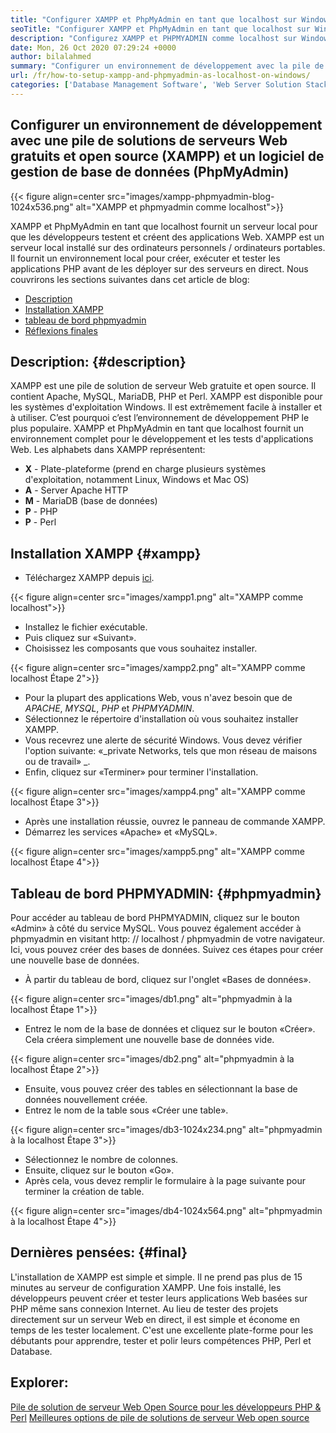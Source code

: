 ```yaml
---
title: "Configurer XAMPP et PhpMyAdmin en tant que localhost sur Windows" 
seoTitle: "Configurer XAMPP et PhpMyAdmin en tant que localhost sur Windows" 
description: "Configurez XAMPP et PHPMYADMIN comme localhost sur Windows. Créez votre propre environnement de test local gratuit et open source pour tester et créer des applications Web." 
date: Mon, 26 Oct 2020 07:29:24 +0000
author: bilalahmed
summary: "Configurer un environnement de développement avec la pile de solutions de serveurs Web gratuits et open source (XAMPP) et le logiciel de gestion de la base de données (PhpMyAdmin)" 
url: /fr/how-to-setup-xampp-and-phpmyadmin-as-localhost-on-windows/
categories: ['Database Management Software', 'Web Server Solution Stack']
---
```


## Configurer un environnement de développement avec une pile de solutions de serveurs Web gratuits et open source (XAMPP) et un logiciel de gestion de base de données (PhpMyAdmin)

{{< figure align=center src="images/xampp-phpmyadmin-blog-1024x536.png" alt="XAMPP et phpmyadmin comme localhost">}}

XAMPP et PhpMyAdmin en tant que localhost fournit un serveur local pour que les développeurs testent et créent des applications Web. XAMPP est un serveur local installé sur des ordinateurs personnels / ordinateurs portables. Il fournit un environnement local pour créer, exécuter et tester les applications PHP avant de les déployer sur des serveurs en direct.
Nous couvrirons les sections suivantes dans cet article de blog:
  * [Description][1]
  * [Installation XAMPP][2]
  * [tableau de bord phpmyadmin][3]
  * [Réflexions finales][4]

## Description: {#description}

XAMPP est une pile de solution de serveur Web gratuite et open source. Il contient Apache, MySQL, MariaDB, PHP et Perl. XAMPP est disponible pour les systèmes d'exploitation Windows. Il est extrêmement facile à installer et à utiliser. C’est pourquoi c’est l’environnement de développement PHP le plus populaire. XAMPP et PhpMyAdmin en tant que localhost fournit un environnement complet pour le développement et les tests d'applications Web.
Les alphabets dans XAMPP représentent:
  * **X** - Plate-plateforme (prend en charge plusieurs systèmes d'exploitation, notamment Linux, Windows et Mac OS)
  * **A** - Server Apache HTTP
  * **M** - MariaDB (base de données)
  * **P** - PHP
  * **P** - Perl

## Installation XAMPP {#xampp}

  * Téléchargez XAMPP depuis [ici][5].

{{< figure align=center src="images/xampp1.png" alt="XAMPP comme localhost">}}

  * Installez le fichier exécutable.
  * Puis cliquez sur «Suivant».
  * Choisissez les composants que vous souhaitez installer.

{{< figure align=center src="images/xampp2.png" alt="XAMPP comme localhost Étape 2">}}

  * Pour la plupart des applications Web, vous n'avez besoin que de _APACHE_, _MYSQL_, _PHP_ et _PHPMYADMIN_.
  * Sélectionnez le répertoire d'installation où vous souhaitez installer XAMPP.
  * Vous recevrez une alerte de sécurité Windows. Vous devez vérifier l'option suivante: «_private Networks, tels que mon réseau de maisons ou de travail» _.
  * Enfin, cliquez sur «Terminer» pour terminer l'installation.

{{< figure align=center src="images/xampp4.png" alt="XAMPP comme localhost Étape 3">}}

  * Après une installation réussie, ouvrez le panneau de commande XAMPP.
  * Démarrez les services «Apache» et «MySQL».

{{< figure align=center src="images/xampp5.png" alt="XAMPP comme localhost Étape 4">}}


## Tableau de bord PHPMYADMIN: {#phpmyadmin}

Pour accéder au tableau de bord PHPMYADMIN, cliquez sur le bouton «Admin» à côté du service MySQL. Vous pouvez également accéder à phpmyadmin en visitant http: // localhost / phpmyadmin de votre navigateur. Ici, vous pouvez créer des bases de données. Suivez ces étapes pour créer une nouvelle base de données.
  * À partir du tableau de bord, cliquez sur l'onglet «Bases de données».

{{< figure align=center src="images/db1.png" alt="phpmyadmin à la localhost Étape 1">}}

  * Entrez le nom de la base de données et cliquez sur le bouton «Créer». Cela créera simplement une nouvelle base de données vide.

{{< figure align=center src="images/db2.png" alt="phpmyadmin à la localhost Étape 2">}}

  * Ensuite, vous pouvez créer des tables en sélectionnant la base de données nouvellement créée.
  * Entrez le nom de la table sous «Créer une table».

{{< figure align=center src="images/db3-1024x234.png" alt="phpmyadmin à la localhost Étape 3">}}

  * Sélectionnez le nombre de colonnes.
  * Ensuite, cliquez sur le bouton «Go».
  * Après cela, vous devez remplir le formulaire à la page suivante pour terminer la création de table.

{{< figure align=center src="images/db4-1024x564.png" alt="phpmyadmin à la localhost Étape 4">}}


## Dernières pensées: {#final}

L'installation de XAMPP est simple et simple. Il ne prend pas plus de 15 minutes au serveur de configuration XAMPP. Une fois installé, les développeurs peuvent créer et tester leurs applications Web basées sur PHP même sans connexion Internet. Au lieu de tester des projets directement sur un serveur Web en direct, il est simple et économe en temps de les tester localement. C'est une excellente plate-forme pour les débutants pour apprendre, tester et polir leurs compétences PHP, Perl et Database.

## Explorer:
[Pile de solution de serveur Web Open Source pour les développeurs PHP & Perl][6]
[Meilleures options de pile de solutions de serveur Web open source][7]



[1]: #description
[2]: #xampp
[3]: #phpmyadmin
[4]: #final
[5]: https://www.apachefriends.org/de/download.html
[6]: https://products.containerize.com/solution-stack/xampp
[7]: https://products.containerize.com/solution-stack/
